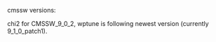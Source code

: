cmssw versions:

chi2 for CMSSW_9_0_2, wptune is following newest version (currently 9_1_0_patch1). 
